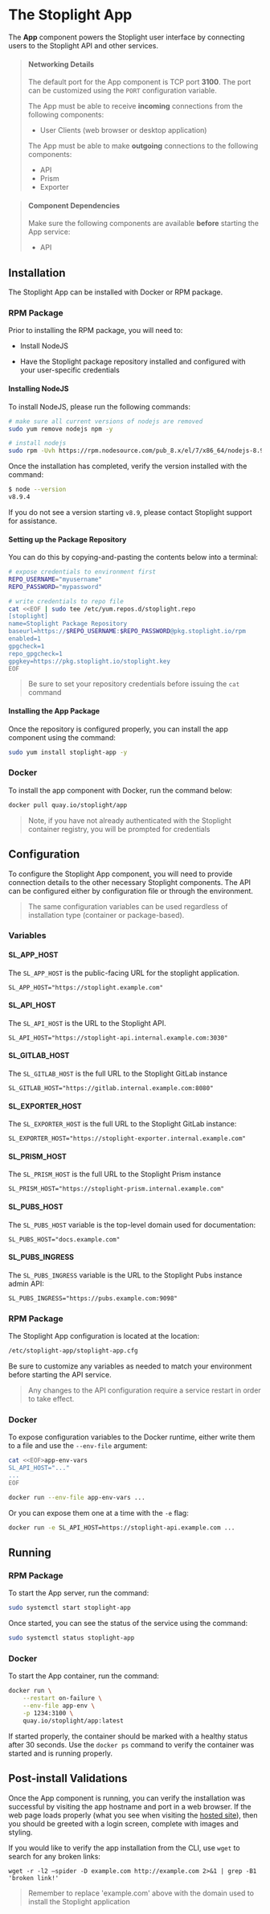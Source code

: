 # The Stoplight App

The **App** component powers the Stoplight user interface by connecting users to the Stoplight API and other services.

> #### Networking Details
>
> The default port for the App component is TCP port **3100**. The port can be
> customized using the `PORT` configuration variable.
>
> The App must be able to receive **incoming** connections from the following components:
>
> * User Clients (web browser or desktop application)
>
> The App must be able to make **outgoing** connections to the following components:
>
> * API
> * Prism
> * Exporter

> #### Component Dependencies
>
> Make sure the following components are available **before** starting the App
> service:
>
> * API

## Installation

The Stoplight App can be installed with Docker or RPM package.

### RPM Package

Prior to installing the RPM package, you will need to:

* Install NodeJS

* Have the Stoplight package repository installed and configured with your user-specific credentials

#### Installing NodeJS

To install NodeJS, please run the following commands:

```bash
# make sure all current versions of nodejs are removed
sudo yum remove nodejs npm -y

# install nodejs
sudo rpm -Uvh https://rpm.nodesource.com/pub_8.x/el/7/x86_64/nodejs-8.9.4-1nodesource.x86_64.rpm
```

Once the installation has completed, verify the version installed with the command:

```bash
$ node --version
v8.9.4
```

If you do not see a version starting `v8.9`, please contact Stoplight support for assistance.

#### Setting up the Package Repository

You can do this by copying-and-pasting the contents below into a terminal:

```bash
# expose credentials to environment first
REPO_USERNAME="myusername"
REPO_PASSWORD="mypassword"

# write credentials to repo file
cat <<EOF | sudo tee /etc/yum.repos.d/stoplight.repo
[stoplight]
name=Stoplight Package Repository
baseurl=https://$REPO_USERNAME:$REPO_PASSWORD@pkg.stoplight.io/rpm
enabled=1
gpgcheck=1
repo_gpgcheck=1
gpgkey=https://pkg.stoplight.io/stoplight.key
EOF
```

> Be sure to set your repository credentials before issuing the `cat` command

#### Installing the App Package

Once the repository is configured properly, you can install the app component using the command:

```bash
sudo yum install stoplight-app -y
```

### Docker

To install the app component with Docker, run the command below:

```bash
docker pull quay.io/stoplight/app
```

> Note, if you have not already authenticated with the Stoplight container registry, you will be prompted for credentials

## Configuration

To configure the Stoplight App component, you will need to provide connection
details to the other necessary Stoplight components. The API can be configured
either by configuration file or through the environment.

> The same configuration variables can be used regardless of installation type
> (container or package-based).

### Variables

#### SL_APP_HOST

The `SL_APP_HOST` is the public-facing URL for the stoplight application.

```
SL_APP_HOST="https://stoplight.example.com"
```

#### SL_API_HOST

The `SL_API_HOST` is the URL to the Stoplight API.

```
SL_API_HOST="https://stoplight-api.internal.example.com:3030"
```

#### SL_GITLAB_HOST

The `SL_GITLAB_HOST` is the full URL to the Stoplight GitLab instance

```
SL_GITLAB_HOST="https://gitlab.internal.example.com:8080"
```

#### SL_EXPORTER_HOST

The `SL_EXPORTER_HOST` is the full URL to the Stoplight GitLab instance:

```
SL_EXPORTER_HOST="https://stoplight-exporter.internal.example.com"
```

#### SL_PRISM_HOST

The `SL_PRISM_HOST` is the full URL to the Stoplight Prism instance

```
SL_PRISM_HOST="https://stoplight-prism.internal.example.com"
```

#### SL_PUBS_HOST

The `SL_PUBS_HOST` variable is the top-level domain used for documentation:

```
SL_PUBS_HOST="docs.example.com"
```

#### SL_PUBS_INGRESS

The `SL_PUBS_INGRESS` variable is the URL to the Stoplight Pubs instance admin API:

```
SL_PUBS_INGRESS="https://pubs.example.com:9098"
```

### RPM Package

The Stoplight App configuration is located at the location:

```bash
/etc/stoplight-app/stoplight-app.cfg
```

Be sure to customize any variables as needed to match your environment before
starting the API service.

> Any changes to the API configuration require a service restart in order to
> take effect.

### Docker

To expose configuration variables to the Docker runtime, either write them to a
file and use the `--env-file` argument:

```bash
cat <<EOF>app-env-vars
SL_API_HOST="..."
...
EOF

docker run --env-file app-env-vars ...
```

Or you can expose them one at a time with the `-e` flag:

```bash
docker run -e SL_API_HOST=https://stoplight-api.example.com ...
```

## Running

### RPM Package

To start the App server, run the command:

```bash
sudo systemctl start stoplight-app
```

Once started, you can see the status of the service using the command:

```bash
sudo systemctl status stoplight-app
```

### Docker

To start the App container, run the command:

```bash
docker run \
	--restart on-failure \
	--env-file app-env \
	-p 1234:3100 \
	quay.io/stoplight/app:latest
```

If started properly, the container should be marked with a healthy status after
30 seconds. Use the `docker ps` command to verify the container was started and
is running properly.

## Post-install Validations

Once the App component is running, you can verify the installation was
successful by visiting the app hostname and port in a web browser. If the web
page loads properly (what you see when visiting the [hosted
site](https://next.stoplight.io/login)), then you should be greeted with a login
screen, complete with images and styling.

If you would like to verify the app installation from the CLI, use `wget` to
search for any broken links:

```
wget -r -l2 –spider -D example.com http://example.com 2>&1 | grep -B1 'broken link!'
```

> Remember to replace 'example.com' above with the domain used to install the
> Stoplight application
